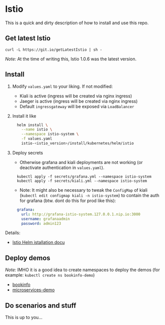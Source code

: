 # Istio

This is a quick and dirty description of how to install and use this repo.

## Get latest Istio

`curl -L https://git.io/getLatestIstio | sh -`

*Note:* At the time of writing this, Istio 1.0.6 was the latest version.

## Install

1) Modify `values.yaml` to your liking. If not modified:
    * Kiali is active (ingress will be created via nginx ingress)
    * Jaeger is active (ingress will be created via nginx ingress)
    * Default `ingressgateway` will be exposed via `LoadBalancer`

1) Install it like

    ```bash
      helm install \
        --name istio \
        --namespace istio-system \
        -f values.yaml
        istio-<istio_version>/install/kubernetes/helm/istio
    ```

1) Deploy secrets

    * Otherwise grafana and kiali deployments are not working (or deactivate authentication in `values.yaml`).

    ```shell
      kubectl apply -f secrets/grafana.yml --namespace istio-system
      kubectl apply -f secrets/kiali.yml --namespace istio-system
    ```

    * Note: It might also be necessary to tweak the `ConfigMap` of kiali (`kubectl edit configmap kiali -n istio-system`) to contain the auth for grafana (btw. dont do this for prod like this):

    ```yaml
      grafana:
        url: http://grafana-istio-system.127.0.0.1.nip.io:3000
        username: grafanaadmin
        password: admin123
    ```

Details:

* [Istio Helm istallation docu](https://istio.io/docs/setup/kubernetes/helm-install/)

## Deploy demos

*Note:* IMHO it is a good idea to create namespaces to deploy the demos (for example: `kubectl create ns bookinfo-demo`)

* [bookinfo](https://istio.io/docs/examples/bookinfo/)
* [microservices-demo](https://github.com/GoogleCloudPlatform/microservices-demo)

## Do scenarios and stuff

This is up to you...
